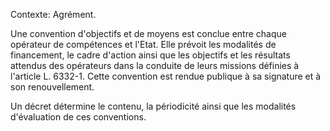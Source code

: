 Contexte: Agrément.

Une convention d'objectifs et de moyens est conclue entre chaque opérateur de compétences et l'Etat. Elle prévoit les modalités de financement, le cadre d'action ainsi que les objectifs et les résultats attendus des opérateurs dans la conduite de leurs missions définies à l'article L. 6332-1. Cette convention est rendue publique à sa signature et à son renouvellement.

Un décret détermine le contenu, la périodicité ainsi que les modalités d'évaluation de ces conventions.